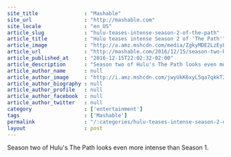 ```yaml
---
site_title               : "Mashable"
site_url                 : "http://mashable.com"
site_locale              : "en_US"
article_slug             : "hulu-teases-intense-season-2-of-the-path"
article_title            : "Hulu teases intense Season 2 of 'The Path'"
article_image            : "http://a.amz.mshcdn.com/media/ZgkyMDE2LzEyLzE1LzM0LzEzZjk4NjMxZTZiMDQ5NGZhNzY2YWFiMTg0YjA3MDM4LjAwZWJjLmpwZwpwCXRodW1iCTEyMDB4NjMwCmUJanBn/55b4fadb/3f9/13f98631-e6b0-494f-a766-aab184b07038.jpg"
article_url              : "http://mashable.com/2016/12/15/season-two-hulu-the-path/"
article_published_at     : "2016-12-15T22:02:32-02:00"
article_description      : "Season two of Hulu's The Path looks even more intense than Season 1."
article_author_name      : null
article_author_image     : "http://i.amz.mshcdn.com/jwyUkK6xyL5qa7qkkT2u26Xr01k=/90x90/2016%2F09%2F16%2Ff5%2Fhttpi.amz.mshcdn.comjhVRKcpDAzmm0PcJKUDJPgVaLC4250x.d1cc2.jpg"
article_author_biography : null
article_author_profile   : null
article_author_facebook  : null
article_author_twitter   : null
category                 : ['entertainment']
tags                     : ['Mashable']
permalink                : "/:categories/hulu-teases-intense-season-2-of-the-path/"
layout                   : post
---
```


Season two of Hulu's The Path looks even more intense than Season 1.
